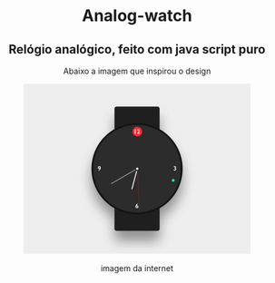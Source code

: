 # 

<p>
  <h1 align="center">Analog-watch
</h1>
  <h2 align="center">Relógio analógico, feito com java script puro </h2>
</p>

<p  align="center"> Abaixo a imagem que inspirou o design</p>

<p align="center">
  <a href="https://github.com/Opencvel/Analog-watch">
    <img alt="Relogio-analogico" src="https://github.com/Opencvel/Analog-watch/blob/master/watch.gif?raw=true" width="400" />
  </a>
</p>

<p>
  <p align="center">imagem da internet</p>
</p>
